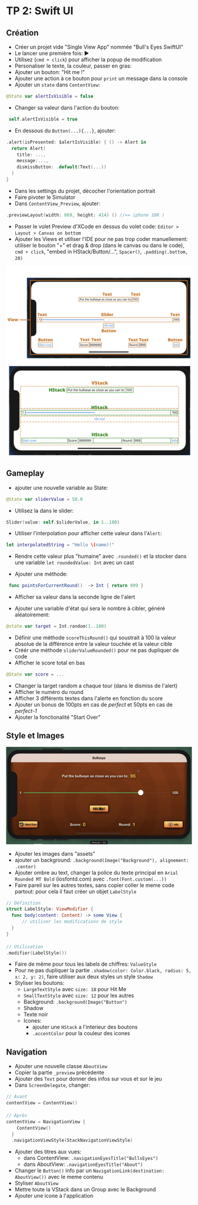 
# TP 2: Swift UI

## Création

- Créer un projet vide "Single View App" nommée "Bull's Eyes SwiftUI"
- Le lancer une première fois: ▶
- Utilisez (`cmd + click`) pour afficher la popup de modification
- Personaliser le texte, la couleur, passer en gras:
- Ajouter un bouton: "Hit me !"
- Ajouter une action à ce bouton pour `print` un message dans la console
- Ajouter un `state` dans `ContentView`:

```swift
@State var alertIsVisible = false
```

- Changer sa valeur dans l'action du bouton:

```swift
 self.alertIsVisible = true
 ```

- En dessous du `Button(...){...}`, ajouter:

```swift
.alert(isPresented: $alertIsVisible) { () -> Alert in
  return Alert(
    title: ...,
    message:...,
    dismissButton: .default(Text(...))
  )
}
```

- Dans les settings du projet, décocher l'orientation portrait
- Faire pivoter le Simulator
- Dans `ContentView_Preview`, ajouter:

```swift
.previewLayout(width: 869, height: 414) () //<= iphone 10R )
```

- Passer le volet Preview d'XCode en dessus du volet code: `Editor > Layout > Canvas on bottom`
- Ajouter les Views et utiliser l'IDE pour ne pas trop coder manuellement:
utiliser le bouton "+" et drag & drop (dans le canvas ou dans le code), `cmd + click`, "embed in HStack/Button/...", `Spacer()`, `.padding(.bottom, 20)`

![Views](images/layout_2.png)
![Stacks](images/layout_3.png)

## Gameplay

- ajouter une nouvelle variable au State:

```Swift
@State var sliderValue = 50.0
```

- Utilisez la dans le slider:

```swift
Slider(value: self.$sliderValue, in 1..100)
```

- Utiliser l'interpolation pour afficher cette valeur dans l'`Alert`:

```swift
let interpolatedString = "Hello \(name)!"
```

- Rendre cette valeur plus "humaine" avec `.rounded()` et la stocker dans une variable `let roundedValue: Int` avec un cast

- Ajouter une méthode:

```swift
 func pointsForCurrentRound()  -> Int { return 999 }
```

- Afficher sa valeur dans la seconde ligne de l'alert

- Ajouter une variable d'état qui sera le nombre à cibler, généré aléatoirement:

```swift
@state var target = Int.random(1..100)
```

- Définir une méthode `scoreThisRound()` qui soustrait à 100 la valeur absolue de la différence entre la valeur touchée et la valeur cible
- Créér une méthode  `sliderValueRounded()` pour ne pas dupliquer de code
- Afficher le score total en bas

```swift
@State var score = ...
```

- Changer la target random a chaque tour (dans le dismiss de l'alert)
- Afficher le numéro du round
- Afficher 3 différents textes dans l'alerte en fonction du score
- Ajouter un bonus de 100pts en cas de *perfect* et 50pts en cas de *perfect-1*
- Ajouter la fonctionalité "Start Over"

## Style et Images

![Résultat final](images/layout_SwiftUI.png)

- Ajouter les images dans "assets"
- ajouter un background: `.background(Image("Background"), alignement: .center)`
- Ajouter ombre au text, changer la police du texte principal en `Arial Rounded MT Bold` (iosfontd.com) avec `.font(Font.custom(...))`
- Faire pareil sur les autres textes, sans copier coller le meme code partout: pour cela il faut créer un objet `LabelStyle`

```swift
// Définition
struct LabelStyle: ViewModifier {
  func body(content: Content) -> some View {
      // utiliser les modifications de style
  }
}

// Utilisation
.modifier(LabelStyle())
```

- Faire de même pour tous les labels de chiffres: `ValueStyle`
- Pour ne pas dupliquer la partie `.shadow(color: Color.black, radius: 5, x: 2, y: 2)`, faire utiliser aux deux styles un style `Shadow`
- Styliser les boutons:
  - `LargeTextStyle` avec `size: 18` pour Hit Me
  - `SmallTextStyle` avec `size: 12` pour les autres
  - Background: `.background(Image("Button")`
  - Shadow
  - Texte noir
  - Icones:
    - ajouter une `HStack` a l'interieur des boutons
    - `.accentColor` pour la couleur des icones

## Navigation

- Ajouter une nouvelle classe `AboutView`
- Copier la partie `_preview` précédente
- Ajouter des `Text` pour donner des infos sur vous et sur le jeu
- Dans `ScreenDelegate`, changer:

```swift
// Avant
contentView = ContentView()

// Après
contentView = NavigationView {
    ContentView()
  }
  .navigationViewStyle(StackNavigationViewStyle)
```

- Ajouter des titres aux vues:
  - dans ContentView: `.navigationEyesTitle("BullsEyes")`
  - dans AboutView: `.navigationEyesTitle("About")`
- Changer le `Button()` info par un `NavigationLink(destination: AboutView())` avec le meme contenu
- Styliser `AboutView`
- Mettre toute la VStack dans un Group avec le Background
- Ajouter une icone à l'application
